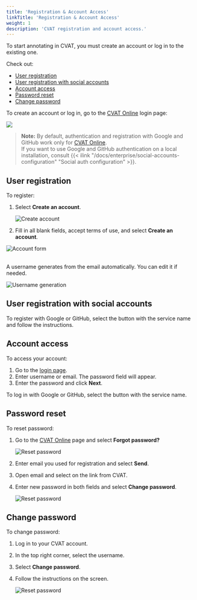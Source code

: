 ```yaml
---
title: 'Registration & Account Access'
linkTitle: 'Registration & Account Access'
weight: 1
description: 'CVAT registration and account access.'
---
```


To start annotating in CVAT, you must create an account or log in to the existing one.

Check out:

- [User registration](#user-registration)
- [User registration with social accounts](#user-registration-with-social-accounts)
- [Account access](#account-access)
- [Password reset](#password-reset)
- [Change password](#change-password)

To create an account or log in, go to the [CVAT Online](https://app.cvat.ai/) login page:

![](/images/image001.jpg)

> **Note:** By default, authentication and registration with
> Google and GitHub work only for [CVAT Online](https://app.cvat.ai/).
> <br>If you want to use Google and GitHub authentication on a local installation,
> consult {{< ilink "/docs/enterprise/social-accounts-configuration" "Social auth configuration" >}}.

## User registration

To register:

1. Select **Create an account**.

   ![Create account](/images/image002.jpg)

1. Fill in all blank fields, accept terms of use, and
   select **Create an account**.

![Account form](/images/image003.jpg)

<br>A username generates from the email automatically. You can edit it if needed.

![Username generation](/images/filling_email.gif)

## User registration with social accounts

To register with Google or GitHub,
select the button with the service name
and follow the instructions.

## Account access

To access your account:

1. Go to the [login page](https://app.cvat.ai/auth/login).
1. Enter username or email. The password field will appear.
1. Enter the password and click **Next**.

To log in with Google or GitHub, select the button with the service name.

## Password reset

To reset password:

1. Go to the [CVAT Online](https://app.cvat.ai/) page and select
   **Forgot password?**

   ![Reset password](/images/reset-password.jpg)

1. Enter email you used for registration and select **Send**.
1. Open email and select on the link from CVAT.
1. Enter new password in both fields and select **Change password**.

   ![Reset password](/images/reset-password-01.jpg)

## Change password

To change password:

1. Log in to your CVAT account.
1. In the top right corner, select the username.
1. Select **Change password**.
1. Follow the instructions on the screen.

   ![Reset password](/images/change_password.jpg)
